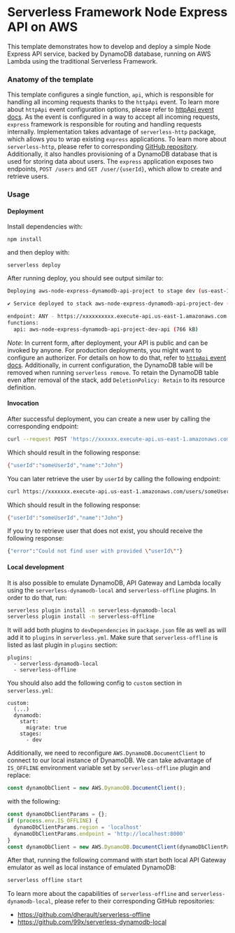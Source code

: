 # Serverless Framework Node Express API on AWS

This template demonstrates how to develop and deploy a simple Node Express API service, backed by DynamoDB database, running on AWS Lambda using the traditional Serverless Framework.

### Anatomy of the template

This template configures a single function, `api`, which is responsible for handling all incoming requests thanks to the `httpApi` event. To learn more about `httpApi` event configuration options, please refer to [httpApi event docs](https://www.serverless.com/framework/docs/providers/aws/events/http-api/). As the event is configured in a way to accept all incoming requests, `express` framework is responsible for routing and handling requests internally. Implementation takes advantage of `serverless-http` package, which allows you to wrap existing `express` applications. To learn more about `serverless-http`, please refer to corresponding [GitHub repository](https://github.com/dougmoscrop/serverless-http). Additionally, it also handles provisioning of a DynamoDB database that is used for storing data about users. The `express` application exposes two endpoints, `POST /users` and `GET /user/{userId}`, which allow to create and retrieve users.

### Usage

#### Deployment

Install dependencies with:

```
npm install
```

and then deploy with:

```
serverless deploy
```

After running deploy, you should see output similar to:

```bash
Deploying aws-node-express-dynamodb-api-project to stage dev (us-east-1)

✔ Service deployed to stack aws-node-express-dynamodb-api-project-dev (196s)

endpoint: ANY - https://xxxxxxxxxx.execute-api.us-east-1.amazonaws.com
functions:
  api: aws-node-express-dynamodb-api-project-dev-api (766 kB)
```

_Note_: In current form, after deployment, your API is public and can be invoked by anyone. For production deployments, you might want to configure an authorizer. For details on how to do that, refer to [`httpApi` event docs](https://www.serverless.com/framework/docs/providers/aws/events/http-api/). Additionally, in current configuration, the DynamoDB table will be removed when running `serverless remove`. To retain the DynamoDB table even after removal of the stack, add `DeletionPolicy: Retain` to its resource definition.

#### Invocation

After successful deployment, you can create a new user by calling the corresponding endpoint:

```bash
curl --request POST 'https://xxxxxx.execute-api.us-east-1.amazonaws.com/users' --header 'Content-Type: application/json' --data-raw '{"name": "John", "userId": "someUserId"}'
```

Which should result in the following response:

```bash
{"userId":"someUserId","name":"John"}
```

You can later retrieve the user by `userId` by calling the following endpoint:

```bash
curl https://xxxxxxx.execute-api.us-east-1.amazonaws.com/users/someUserId
```

Which should result in the following response:

```bash
{"userId":"someUserId","name":"John"}
```

If you try to retrieve user that does not exist, you should receive the following response:

```bash
{"error":"Could not find user with provided \"userId\""}
```

#### Local development

It is also possible to emulate DynamoDB, API Gateway and Lambda locally using the `serverless-dynamodb-local` and `serverless-offline` plugins. In order to do that, run:

```bash
serverless plugin install -n serverless-dynamodb-local
serverless plugin install -n serverless-offline
```

It will add both plugins to `devDependencies` in `package.json` file as well as will add it to `plugins` in `serverless.yml`. Make sure that `serverless-offline` is listed as last plugin in `plugins` section:

```
plugins:
  - serverless-dynamodb-local
  - serverless-offline
```

You should also add the following config to `custom` section in `serverless.yml`:

```
custom:
  (...)
  dynamodb:
    start:
      migrate: true
    stages:
      - dev
```

Additionally, we need to reconfigure `AWS.DynamoDB.DocumentClient` to connect to our local instance of DynamoDB. We can take advantage of `IS_OFFLINE` environment variable set by `serverless-offline` plugin and replace:

```javascript
const dynamoDbClient = new AWS.DynamoDB.DocumentClient();
```

with the following:

```javascript
const dynamoDbClientParams = {};
if (process.env.IS_OFFLINE) {
  dynamoDbClientParams.region = 'localhost'
  dynamoDbClientParams.endpoint = 'http://localhost:8000'
}
const dynamoDbClient = new AWS.DynamoDB.DocumentClient(dynamoDbClientParams);
```

After that, running the following command with start both local API Gateway emulator as well as local instance of emulated DynamoDB:

```bash
serverless offline start
```

To learn more about the capabilities of `serverless-offline` and `serverless-dynamodb-local`, please refer to their corresponding GitHub repositories:

* https://github.com/dherault/serverless-offline
* https://github.com/99x/serverless-dynamodb-local
